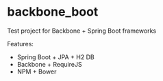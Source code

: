 # backbone_boot
Test project for Backbone + Spring Boot frameworks 

Features:

* Spring Boot + JPA + H2 DB
* Backbone + RequireJS
* NPM + Bower
